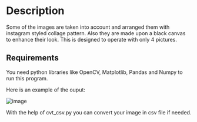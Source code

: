# Description
Some of the images are taken into account and arranged them with instagram styled collage pattern. Also they are made upon a black canvas to enhance their look.
This is designed to operate with only 4 pictures.
## Requirements
You need python libraries like OpenCV, Matplotlib, Pandas and Numpy to run this program. 

Here is an example of the ouput:

![image](https://user-images.githubusercontent.com/56446640/84056062-535cb680-a9d3-11ea-93c7-22eb3569d8e9.png)

With the help of cvt_csv.py you can convert your image in csv file if needed. 
